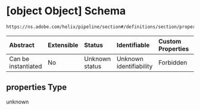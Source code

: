 # \[object Object] Schema

```txt
https://ns.adobe.com/helix/pipeline/section#/definitions/section/properties
```



| Abstract            | Extensible | Status         | Identifiable            | Custom Properties | Additional Properties | Access Restrictions | Defined In                                                         |
| :------------------ | :--------- | :------------- | :---------------------- | :---------------- | :-------------------- | :------------------ | :----------------------------------------------------------------- |
| Can be instantiated | No         | Unknown status | Unknown identifiability | Forbidden         | Allowed               | none                | [section.schema.json*](section.schema.json "open original schema") |

## properties Type

unknown
